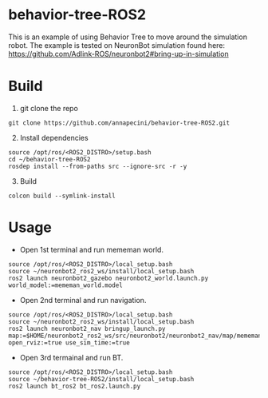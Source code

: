 # behavior-tree-ROS2
This is an example of using Behavior Tree to move around the simulation robot. The example is tested on NeuronBot simulation found here: https://github.com/Adlink-ROS/neuronbot2#bring-up-in-simulation

# Build
1. git clone the repo
```
git clone https://github.com/annapecini/behavior-tree-ROS2.git
```

2. Install dependencies
```
source /opt/ros/<ROS2_DISTRO>/setup.bash
cd ~/behavior-tree-ROS2
rosdep install --from-paths src --ignore-src -r -y
```

3. Build
```
colcon build --symlink-install
```
# Usage
* Open 1st terminal and run mememan world.
```
source /opt/ros/<ROS2_DISTRO>/local_setup.bash
source ~/neuronbot2_ros2_ws/install/local_setup.bash
ros2 launch neuronbot2_gazebo neuronbot2_world.launch.py world_model:=mememan_world.model
```

* Open 2nd terminal and run navigation.
```
source /opt/ros/<ROS2_DISTRO>/local_setup.bash
source ~/neuronbot2_ros2_ws/install/local_setup.bash
ros2 launch neuronbot2_nav bringup_launch.py map:=$HOME/neuronbot2_ros2_ws/src/neuronbot2/neuronbot2_nav/map/mememan.yaml open_rviz:=true use_sim_time:=true
```

* Open 3rd termainal and run BT.
```
source /opt/ros/<ROS2_DISTRO>/local_setup.bash
source ~/behavior-tree-ROS2/install/local_setup.bash
ros2 launch bt_ros2 bt_ros2.launch.py
```
